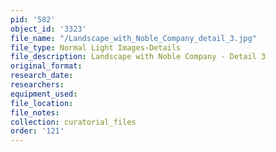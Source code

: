 ```yaml
---
pid: '582'
object_id: '3323'
file_name: "/Landscape_with_Noble_Company_detail_3.jpg"
file_type: Normal Light Images›Details
file_description: Landscape with Noble Company - Detail 3
original_format:
research_date:
researchers:
equipment_used:
file_location:
file_notes:
collection: curatorial_files
order: '121'
---
```

